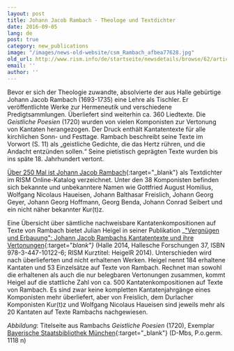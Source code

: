 ```yaml
---
layout: post
title: Johann Jacob Rambach - Theologe und Textdichter
date: 2016-09-05
lang: de
post: true
category: new_publications
image: "/images/news-old-website/csm_Rambach_afbea77628.jpg"
old_url: http://www.rism.info/de/startseite/newsdetails/browse/62/article/64/johann-jacob-rambach-theologian-and-writer.html
email: ''
author: ''
---
```



Bevor er sich der Theologie zuwandte, absolvierte der aus Halle gebürtige Johann Jacob Rambach (1693-1735) eine Lehre als Tischler. Er veröffentlichte Werke zur Hermeneutik und verschiedene Predigtsammlungen. Überliefert sind weiterhin ca. 360 Liedtexte. Die _Geistliche Poesien_ (1720) wurden von vielen Komponisten zur Vertonung von Kantaten herangezogen. Der Druck enthält Kantatentexte für alle kirchlichen Sonn- und Festtage. Rambach beschreibt seine Texte im Vorwort (S. 11) als „geistliche Gedichte, die das Hertz rühren, und die Andacht entzünden sollen.“ Seine pietistisch geprägten Texte wurden bis ins späte 18. Jahrhundert vertont.

[Über 250 Mal ist Johann Jacob Rambach](https://opac.rism.info/search?View=rism&q=119091852){:target="_blank"} als Textdichter im RISM Online-Katalog verzeichnet. Unter den 38 Komponisten befinden sich bekannte und unbekanntere Namen wie Gottfried August Homilius, Wolfgang Nicolaus Haueisen, Johann Balthasar Freislich, Johann Georg Geyer, Johann Georg Hoffmann, Georg Benda, Johann Conrad Seibert und ein nicht näher bekannter Kur(t)z.

Eine Übersicht über sämtliche nachweisbare Kantatenkompositionen auf Texte von Rambach bietet Julian Heigel in seiner Publikation _["Vergnügen und Erbauung": Johann Jacob Rambachs Kantatentexte und ihre Vertonungen](http://www.francke-halle.de/verlag-der-franckeschen-stiftungen/einrichtungen-e-12.html){:target="_blank"}_ (Halle 2014, Hallesche Forschungen 37, ISBN 978-3-447-10122-6; RISM Kurztitel: HeigelR 2014). Unterschieden wird nach überlieferten und nicht erhaltenen Werken. Heigel nennt 184 erhaltene Kantaten und 53 Einzelsätze auf Texte von Rambach. Rechnet man sowohl die erhaltenen als auch die nur belegbaren Vertonungen zusammen, kommt Heigel auf die stattliche Zahl von ca. 500 Kantatenkompositionen auf Texte von Rambach. Es sind zwar keine kompletten Kantatenjahrgänge eines Komponisten mehr überliefert, aber von Freislich, dem Durlacher Komponisten Kur(t)z und Wolfgang Nicolaus Haueisen sind jeweils mehr als 20 Kantaten auf Texte Rambachs nachgewiesen.



_Abbildung_: Titelseite aus Rambachs _Geistliche Poesien_ (1720), Exemplar [Bayerische Staatsbibliothek München](http://www.mdz-nbn-resolving.de/urn/resolver.pl?urn=urn:nbn:de:bvb:12-bsb10116678-9){:target="_blank"} (D-Mbs, P.o.germ. 1118 n)





<script type="text/javascript">var switchTo5x=true;</script><script type="text/javascript" src="http://w.sharethis.com/button/buttons.js"></script><script type="text/javascript">stLight.options({publisher: "9b601438-1ce1-49d8-bfd7-9cff5df54c17", doNotHash: false, doNotCopy: false, hashAddressBar: false});</script>